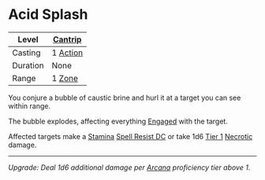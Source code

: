 # Acid Splash

| Level    | [Cantrip]({Cantrips}.md)                                                |
| -------- | --------------------------------------------------------------------- |
| Casting  | 1 [Action](../../../../Game%20Procedures/Core%20Procedures/Action.md) |
| Duration | None                                                                  |
| Range    | 1 [Zone](../../../../Game%20Procedures/Core%20Procedures/Zone.md)     |

You conjure a bubble of caustic brine and hurl it at a target you can see within range.

The bubble explodes, affecting everything [Engaged](../../../../Game%20Procedures/Conditions/Engaged.md) with the target.

Affected targets make a [Stamina](../../../../Player%20Characters/Attributes/Stamina.md) [Spell Resist DC](../../../Spellcasting/Spell%20Resist%20DC.md) or take 1d6 [Tier 1](../../../../Game%20Procedures/Combat/Damage/Damage%20Tiers/Tier%201.md) [Necrotic](../../../../Game%20Procedures/Combat/Damage/Damage%20Types/Necrotic.md) damage.

---
*Upgrade: Deal 1d6 additional damage per [Arcana](../../../../Player%20Characters/Skills/Arcana.md) proficiency tier above 1.*
